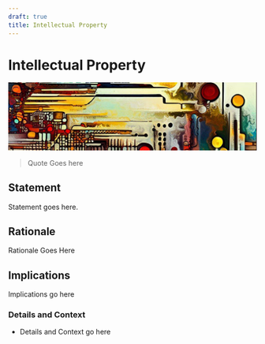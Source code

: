 ```yaml
---
draft: true
title: Intellectual Property
---
```

# Intellectual Property

![An abstract header in the style of Van Gogh](/media/images/header01.png)

> Quote Goes here

## Statement

Statement goes here.

## Rationale

Rationale Goes Here

## Implications

Implications go here

### Details and Context

* Details and Context go here

